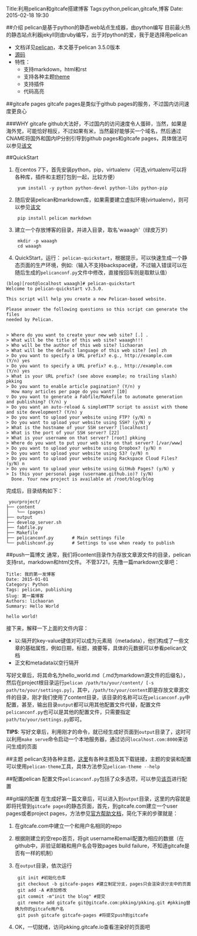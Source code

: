 Title:利用pelican和gitcafe搭建博客
Tags:python,pelican,gitcafe,博客
Date: 2015-02-18 19:30

##介绍
pelican是基于python的静态web站点生成器，由python编写
目前最火热的静态站点利器jekyll则由ruby编写，出于对python的爱，我于是选择用pelican

- 文档详见[pelican](http://docs.getpelican.com/)，本文基于pelican 3.5.0版本
- [源码](https://github.com/getpelican/pelican)
- 特性：
    - 支持markdown，html和rst
    - 支持各种主题[theme](https://github.com/getpelican/pelican-themes)
    - 支持插件
    - 代码高亮

##gitcafe pages
gitcafe pages是类似于github pages的服务，不过国内访问速度更良心

###WHY gitcafe
github大法好，不过国内的访问速度令人蛋碎，当然，如果是海外党，可能恰好相反，不过如果有米，当然最好能够买一个域名，然后通过CNAME将国外和国内IP分别引导到github pages和gitcafe pages，具体做法可以参见[该文](https://ruby-china.org/topics/18084)

##QuickStart
1. 在centos 7下，首先安装python，pip，virtualenv（可选,virtualenv可以将各种库，插件和主题打包到一起，比较方便）

        yum install -y python python-devel python-libs python-pip

1. 随后安装pelican和markdown库，如果需要建立虚拟环境(virtualenv)，则可以参见[该文](https://virtualenv.pypa.io/en/latest)

        pip install pelican markdown 

1. 建立一个存放博客的目录，并进入目录，取名'waaagh'（绿皮万岁)
    
        mkdir -p waaagh
        cd waaagh
    
1. QuickStart，运行：
`pelican-quickstart`，根据提示，可以快速生成一个静态页面的生产环境，例如:（输入不支持backspace键，不过输入错误可以在随后生成的`pelicanconf.py`文件中修改，直接按回车则是取默认值）

```shell
(blog)[root@localhost waaagh]# pelican-quickstart 
Welcome to pelican-quickstart v3.5.0.
        
This script will help you create a new Pelican-based website.
        
Please answer the following questions so this script can generate the files
needed by Pelican.
        
            
> Where do you want to create your new web site? [.] .
> What will be the title of this web site? waaagh!!!
> Who will be the author of this web site? lichaoran
> What will be the default language of this web site? [en] zh
> Do you want to specify a URL prefix? e.g., http://example.com   (Y/n) yes
> Do you want to specify a URL prefix? e.g., http://example.com   (Y/n) yes
> What is your URL prefix? (see above example; no trailing slash) pkking
> Do you want to enable article pagination? (Y/n) y
  How many articles per page do you want? [10] 
▽ Do you want to generate a Fabfile/Makefile to automate generation and publishing? (Y/n) y
> Do you want an auto-reload & simpleHTTP script to assist with theme and site development? (Y/n) y
> Do you want to upload your website using FTP? (y/N) n
> Do you want to upload your website using SSH? (y/N) y
> What is the hostname of your SSH server? [localhost] 
> What is the port of your SSH server? [22] 
> What is your username on that server? [root] pkking
> Where do you want to put your web site on that server? [/var/www] 
> Do you want to upload your website using Dropbox? (y/N) n
> Do you want to upload your website using S3? (y/N) n
> Do you want to upload your website using Rackspace Cloud Files? (y/N) n
> Do you want to upload your website using GitHub Pages? (y/N) y
> Is this your personal page (username.github.io)? (y/N) 
  Done. Your new project is available at /root/blog/blog
``` 

完成后，目录结构如下：
    
     yourproject/
    ├── content
    │   └── (pages)
    ├── output
    ├── develop_server.sh
    ├── fabfile.py
    ├── Makefile
    ├── pelicanconf.py       # Main settings file
    └── publishconf.py       # Settings to use when ready to publish

##push一篇博文
通常，我们将content目录作为存放文章源文件的目录，pelican支持rst，markdown和html文件。
不管3721，先撸一篇markdown文章吧：

    Title: 我的第一发博客
    Date: 2015-01-01 
    Category: Python
    Tags: pelican, publishing
    Slug: 第一篇博客
    Authors: lichaoran
    Summary: Hello World
    
    hello world!

接下来，解释一下上面的文件内容：

- 以:隔开的key-value键值对可以成为元素局（metadata），他们构成了一些文章的基础属性，例如日期，标题，摘要等，具体的元数据可以参看pelican文档
- 正文和metadata以空行隔开

写好文章后，将其命名为hello_world.md（.md为markdown源文件的后缀名），然后在project根目录运行`pelican /path/to/your/content/ [-s path/to/your/settings.py]`，其中，`/path/to/your/content`即是存放文章源文件的目录，刚才我们使用了content目录，该目录的名称可以在`pelicanconf.py`中配置，甚至，输出目录`output`都可以用其他配置文件代替，配置文件`pelicanconf.py`也可以是其他的配置文件，只需要指定`path/to/your/settings.py`即可。

**TIPS**:
写好文章后，利用刚才的命令，就已经生成好页面到`output`目录了，这时可以利用`make serve`命令启动一个本地服务器，通过访问`localhost.com:8000`来访问生成的页面

##主题
pelican支持各种主题，[这里](http://pelicanthemes.com/)有各种主题及其下载链接，主题的安装和配置可以使用`pelican-theme`工具，具体方法参见`pelican-theme --help`

##配置pelican
配置文件`pelicanconf.py`包括了众多选项，可以参见[该页](http://docs.getpelican.com/en/3.5.0/settings.html)进行配置

##git端的配置
在生成好第一篇文章后，可以进入到`output`目录，这里的内容就是即将托管到`gitcafe pages`的静态页面，首先，到gitcafe.com建立一个user pages或者project pages，方法参见[官方帮助文档](https://gitcafe.com/GitCafe/Help/wiki/Pages-%E7%9B%B8%E5%85%B3%E5%B8%AE%E5%8A%A9#wiki)，简化下来的步骤就是：

1. 在gitcafe.com中建立一个和用户名相同的repo
1. 根据刚建立的空repo首页，将git username和email配置为相应的数据（在github中，非验证邮箱和用户名会导致pages build failure，不知道gitcafe是否有一样的机制）
1. 在`output`目录，依次运行
    
        git init #初始化仓库
        git checkout -b gitcafe-pages #建立制定分支，pages只会渲染该分支中的页面
        git add -A #添加修改
        git commit -m"init the blog" #提交
        git remote add gitcafe git@gitcafe.com:pkking/pkking.git #pkking替换为你的gitcafe用户名
        git push gitcafe gitcafe-pages #将提交push到gitcafe
    
1. OK，一切就绪，访问pkking.gitcafe.io查看渲染好的页面吧
